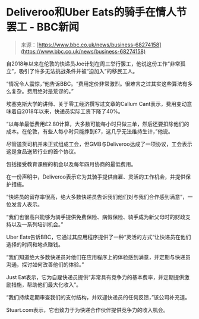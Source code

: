<!--yml

category: 未分类

date: 2024-05-27 14:55:37

-->

# Deliveroo和Uber Eats的骑手在情人节罢工 - BBC新闻

> 来源：[https://www.bbc.co.uk/news/business-68274158](https://www.bbc.co.uk/news/business-68274158)

自2018年以来在伦敦的快递员Joe计划在周三举行罢工，他说这份工作“非常孤立”，吸引了许多无法挑战条件并被“迫加入”的移民工人。

“情况令人震惊，”他告诉BBC。“费用定价非常激烈。很难言之过其实这些算法有多么复杂。费用绝对是荒谬的。”

埃塞克斯大学的讲师、关于零工经济撰写过文章的Callum Cant表示，费用变动意味着自2018年以来，快递员实际工资下降了40%。

“以每单最低费用£2.80计算，大多数可能每小时只做三单，然后还要扣除他们的成本。在伦敦，有些人每小时只能挣到£7，这几乎无法维持生计，”他说。

尽管送货司机并未正式组成工会，但GMB与Deliveroo达成了一项协议，工会表示这是食品送货行业的首个协议。

包括接受教育课程的机会以及每年四月协商的最低费用。

在一份声明中，Deliveroo表示它为其骑手提供自雇、灵活的工作机会，并提供保护措施。

“快递员的留存率很高，绝大多数快递员告诉我们他们对与我们合作感到满意”，一位发言人表示。

“我们也很高兴能够为骑手提供免费保险、病假保险、骑手成为新父母时的财政支持以及一系列培训机会。”

Uber Eats告诉BBC，它通过其应用程序提供了一种“灵活的方式”让快递员在他们选择的时间和地点赚钱。

“我们知道绝大多数快递员对他们在应用程序上的体验感到满意，并定期与快递员沟通，探讨如何改善他们的体验。”

Just Eat表示，它为自雇快递员提供“非常具有竞争力的基本费率，并定期提供激励措施，帮助他们最大化收入”。

“我们持续定期审查我们的支付结构，并欢迎快递员的任何反馈，”该公司补充道。

Stuart.com表示，它也致力于为快递合作伙伴提供竞争力的收入机会。
